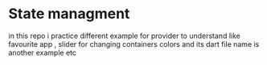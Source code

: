 # State managment

in this repo i practice different example for provider to understand like favourite app , slider for changing containers colors and its dart file name is another example etc

